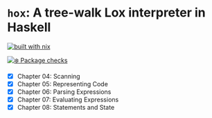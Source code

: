 # `hox`: A tree-walk Lox interpreter in Haskell

[![built with nix](https://builtwithnix.org/badge.svg)](https://builtwithnix.org)

[![❄️ Package checks](https://github.com/DavSanchez/hox/actions/workflows/test.yaml/badge.svg)](https://github.com/DavSanchez/hox/actions/workflows/test.yaml)

- [x] Chapter 04: Scanning
- [x] Chapter 05: Representing Code
- [x] Chapter 06: Parsing Expressions
- [x] Chapter 07: Evaluating Expressions
- [x] Chapter 08: Statements and State
